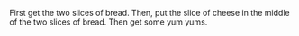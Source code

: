 First get the two slices of bread. Then, put the slice of cheese in the middle of the two slices of bread. Then get some yum yums.